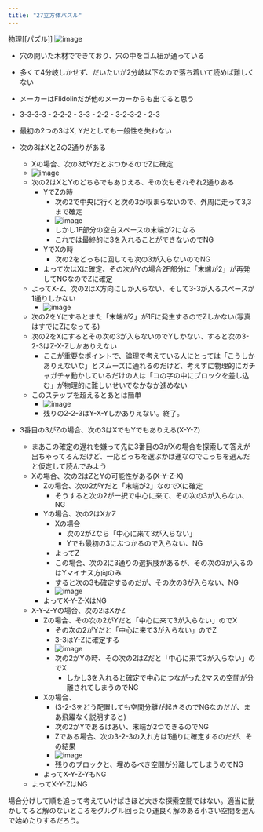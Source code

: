 ```yaml
---
title: "27立方体パズル"
---
```


物理[[パズル]]
![image](https://gyazo.com/ea26a368afa7c5c19df7448006231a57/thumb/1000)
- 穴の開いた木材でできており、穴の中をゴム紐が通っている
- 多くて4分岐しかせず、だいたいが2分岐以下なので落ち着いて読めば難しくない
- メーカーはFlidolinだが他のメーカーからも出てると思う

- 3-3-3-3 - 2-2-2 - 3-3 - 2-2 - 3-2-3-2 - 2-3

- 最初の2つの3はX, Yだとしても一般性を失わない
- 次の3はXとZの2通りがある
    - Xの場合、次の3がYだとぶつかるのでZに確定
    - ![image](https://gyazo.com/9881ecfbbc71f6f59372be099edc1107/thumb/1000)
    - 次の2はXとYのどちらでもありえる、その次もそれぞれ2通りある
        - YでZの時
            - 次の2で中央に行くと次の3が収まらないので、外周に走って3,3まで確定
            - ![image](https://gyazo.com/acfb275e85656ab52f5a04b8c1e5e0c0/thumb/1000)
            - しかし1F部分の空白スペースの末端が2になる
            - これでは最終的に3を入れることができないのでNG
        - YでXの時
            - 次の2をどっちに回しても次の3が入らないのでNG
        - よって次はXに確定、その次がYの場合2F部分に「末端が2」が再発してNGなのでZに確定
    - よってX-Z、次の2はX方向にしか入らない、そして3-3が入るスペースが1通りしかない
        - ![image](https://gyazo.com/8f48cf84d3891883487ea1a2aadcaf3a/thumb/1000)
    - 次の2をYにするとまた「末端が2」が1Fに発生するのでZしかない(写真はすでにZになってる)
    - 次の2をXにするとその次の3が入らないのでYしかない、すると次の3-2-3はZ-X-Zしかありえない
        - ここが重要なポイントで、論理で考えている人にとっては「こうしかありえないな」とスムーズに通れるのだけど、考えずに物理的にガチャガチャ動かしているだけの人は「コの字の中にブロックを差し込む」が物理的に難しいせいでなかなか進めない
    - このステップを超えるとあとは簡単
        - ![image](https://gyazo.com/733ba66303d6b727ded16d16408bbc43/thumb/1000)
        - 残りの2-2-3はY-X-Yしかありえない。終了。
- 3番目の3がZの場合、次の3はXでもYでもありえる(X-Y-Z)
    - まあこの確定の遅れを嫌って先に3番目の3がXの場合を探索して答えが出ちゃってるんだけど、一応どっちを選ぶかは運なのでこっちを選んだと仮定して読んでみよう
    - Xの場合、次の2はZとYの可能性がある(X-Y-Z-X)
        - Zの場合、次の2がYだと「末端が2」なのでXに確定
            - そうすると次の2が一択で中心に来て、その次の3が入らない、NG
        - Yの場合、次の2はXかZ
            - Xの場合
                - 次の2がZなら「中心に来て3が入らない」
                - Yでも最初の3にぶつかるので入らない、NG
            - よってZ
            - この場合、次の2に3通りの選択肢があるが、その次の3が入るのはYマイナス方向のみ
            - すると次の3も確定するのだが、その次の3が入らない、NG
            - ![image](https://gyazo.com/c4455fb4f707ab77471ab4473ecfe18c/thumb/1000)
        - よってX-Y-Z-XはNG
    - X-Y-Z-Yの場合、次の2はXかZ
        - Zの場合、その次の2がYだと「中心に来て3が入らない」のでX
            - その次の2がYだと「中心に来て3が入らない」のでZ
            - 3-3はY-Zに確定する
            - ![image](https://gyazo.com/6ed0718ac6c548442af4ccc535b67d0e/thumb/1000)
            - 次の2がYの時、その次の2はZだと「中心に来て3が入らない」のでX
                - しかし3を入れると確定で中心につながった2マスの空間が分離されてしまうのでNG
        - Xの場合、
            - (3-2-3をどう配置しても空間分離が起きるのでNGなのだが、まあ飛躍なく説明すると)
            - 次の2がYであるばあい、末端が2つできるのでNG
            - Zである場合、次の3-2-3の入れ方は1通りに確定するのだが、その結果
            - ![image](https://gyazo.com/0ac5628ff9eccf5d18cf3d209fa19b3a/thumb/1000)
            - 残りのブロックと、埋めるべき空間が分離してしまうのでNG
        - よってX-Y-Z-YもNG
    - よってX-Y-ZはNG

場合分けして順を追って考えていけばさほど大きな探索空間ではない。適当に動かしてると解のないところをグルグル回ったり運良く解のある小さい空間を選んで始めたりするだろう。
